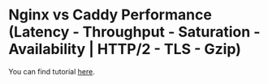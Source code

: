 # Nginx vs Caddy Performance (Latency - Throughput - Saturation - Availability | HTTP/2 - TLS - Gzip)

You can find tutorial [here](https://youtu.be/N5PAU-vYrN8).
